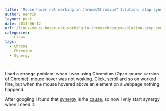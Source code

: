 ```yaml
---
title: 'Mouse hover not working in Chrome/Chromium? Solution: stop synergy'
author: Henrik
layout: post
date: 2014-06-12
url: /linux/mouse-hover-not-working-in-chromechromium-solution-stop-synergy/
categories:
  - Linux
tags:
  - Chrome
  - Chromium
  - Synergy

---
```

I had a strange problem: when I was using Chromium (Open source version of Chrome): mouse hover was not working. Click, scroll and so on worked fine, but when the mouse hovered above an element on a webpage nothing happend.
<!--more-->

After googling I found that [synergy](http://synergy-project.org/) is the [cause](https://www.google.dk/search?q=chrome+hover+synergy), so now I only start synergy when I need it.
